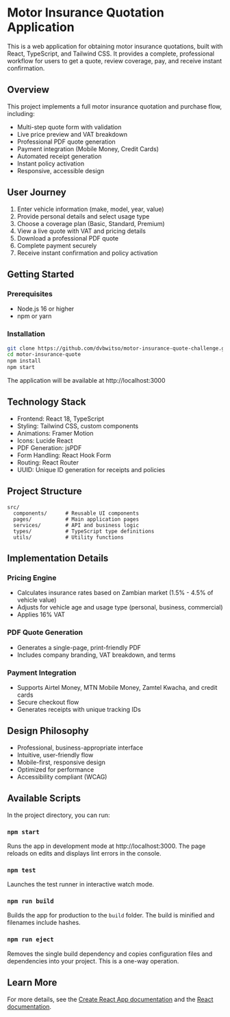 
# Motor Insurance Quotation Application

This is a web application for obtaining motor insurance quotations, built with React, TypeScript, and Tailwind CSS. It provides a complete, professional workflow for users to get a quote, review coverage, pay, and receive instant confirmation.

## Overview

This project implements a full motor insurance quotation and purchase flow, including:

- Multi-step quote form with validation
- Live price preview and VAT breakdown
- Professional PDF quote generation
- Payment integration (Mobile Money, Credit Cards)
- Automated receipt generation
- Instant policy activation
- Responsive, accessible design

## User Journey

1. Enter vehicle information (make, model, year, value)
2. Provide personal details and select usage type
3. Choose a coverage plan (Basic, Standard, Premium)
4. View a live quote with VAT and pricing details
5. Download a professional PDF quote
6. Complete payment securely
7. Receive instant confirmation and policy activation

## Getting Started


### Prerequisites

- Node.js 16 or higher
- npm or yarn

### Installation

```bash
git clone https://github.com/dvbwitso/motor-insurance-quote-challenge.git
cd motor-insurance-quote
npm install
npm start
```

The application will be available at http://localhost:3000


## Technology Stack

- Frontend: React 18, TypeScript
- Styling: Tailwind CSS, custom components
- Animations: Framer Motion
- Icons: Lucide React
- PDF Generation: jsPDF
- Form Handling: React Hook Form
- Routing: React Router
- UUID: Unique ID generation for receipts and policies


## Project Structure

```
src/
  components/      # Reusable UI components
  pages/           # Main application pages
  services/        # API and business logic
  types/           # TypeScript type definitions
  utils/           # Utility functions
```


## Implementation Details

### Pricing Engine
- Calculates insurance rates based on Zambian market (1.5% - 4.5% of vehicle value)
- Adjusts for vehicle age and usage type (personal, business, commercial)
- Applies 16% VAT

### PDF Quote Generation
- Generates a single-page, print-friendly PDF
- Includes company branding, VAT breakdown, and terms

### Payment Integration
- Supports Airtel Money, MTN Mobile Money, Zamtel Kwacha, and credit cards
- Secure checkout flow
- Generates receipts with unique tracking IDs


## Design Philosophy

- Professional, business-appropriate interface
- Intuitive, user-friendly flow
- Mobile-first, responsive design
- Optimized for performance
- Accessibility compliant (WCAG)


## Available Scripts

In the project directory, you can run:

### `npm start`
Runs the app in development mode at http://localhost:3000. The page reloads on edits and displays lint errors in the console.

### `npm test`
Launches the test runner in interactive watch mode.

### `npm run build`
Builds the app for production to the `build` folder. The build is minified and filenames include hashes.

### `npm run eject`
Removes the single build dependency and copies configuration files and dependencies into your project. This is a one-way operation.


## Learn More

For more details, see the [Create React App documentation](https://facebook.github.io/create-react-app/docs/getting-started) and the [React documentation](https://reactjs.org/).
